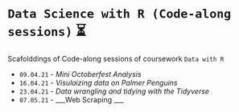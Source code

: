 # `Data Science with R (Code-along sessions)` :hourglass_flowing_sand:
Scafolddings of Code-along sessions of coursework `Data with R`

- `09.04.21` - _*Mini Octoberfest Analysis*_
- `16.04.21` - _*Visulaizing data on Palmer Penguins*_
- `23.04.21` - _*Data wrangling and tidying with the Tidyverse*_
- `07.05.21` - ___Web Scraping ___
